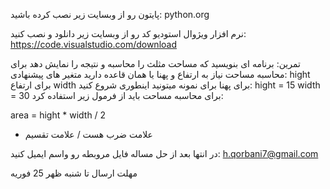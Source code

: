 پایتون رو از وبسایت زیر نصب کرده باشید:
python.org

نرم افزار ویژوال استودیو کد رو از وبسایت زیر دانلود و نصب کنید:
https://code.visualstudio.com/download

تمرین:
برنامه ای بنویسید که مساحت مثلث را محاسبه و نتیجه را نمایش دهد
برای محاسبه مساحت نیاز به ارتفاع  و پهنا یا همان قاعده دارید
متغیر های پیشنهادی:
hight برای ارتفاع
width برای پهنا
برای نمونه میتونید اینطوری شروع کنید:
hight = 15
width = 30
برای محاسبه مساحت باید از فرمول زیر استفاده کرد:

area = hight * width / 2
* علامت ضرب هست
/ علامت تقسیم

در انتها بعد از حل مساله فایل مروبطه رو واسم ایمیل کنید:
h.qorbani7@gmail.com

مهلت ارسال تا شنبه ظهر 25 فوریه